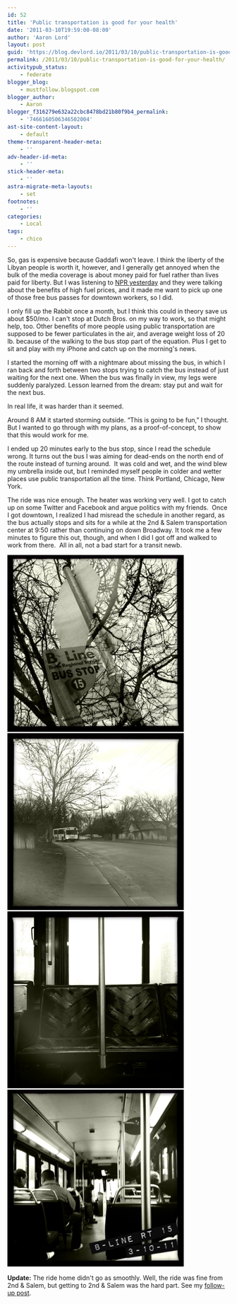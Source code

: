 ```yaml
---
id: 52
title: 'Public transportation is good for your health'
date: '2011-03-10T19:59:00-08:00'
author: 'Aaron Lord'
layout: post
guid: 'https://blog.devlord.io/2011/03/10/public-transportation-is-good-for-your-health/'
permalink: /2011/03/10/public-transportation-is-good-for-your-health/
activitypub_status:
    - federate
blogger_blog:
    - mustfollow.blogspot.com
blogger_author:
    - Aaron
blogger_f316279e632a22cbc8478bd21b80f9b4_permalink:
    - '7466160506346502004'
ast-site-content-layout:
    - default
theme-transparent-header-meta:
    - ''
adv-header-id-meta:
    - ''
stick-header-meta:
    - ''
astra-migrate-meta-layouts:
    - set
footnotes:
    - ''
categories:
    - Local
tags:
    - chico
---
```


So, gas is expensive because Gaddafi won't leave. I think the liberty of the Libyan people is worth it, however, and I generally get annoyed when the bulk of the media coverage is about money paid for fuel rather than lives paid for liberty. But I was listening to <a href="http://www.npr.org/2011/03/09/134397117/Who-Wins-And-Who-Loses-When-Gas-Prices-Spike">NPR yesterday</a> and they were talking about the benefits of high fuel prices, and it made me want to pick up one of those free bus passes for downtown workers, so I did.

I only fill up the Rabbit once a month, but I think this could in theory save us about $50/mo. I can't stop at Dutch Bros. on my way to work, so that might help, too. Other benefits of more people using public transportation are supposed to be fewer particulates in the air, and average weight loss of 20 lb. because of the walking to the bus stop part of the equation. Plus I get to sit and play with my iPhone and catch up on the morning's news.

I started the morning off with a nightmare about missing the bus, in which I ran back and forth between two stops trying to catch the bus instead of just waiting for the next one. When the bus was finally in view, my legs were suddenly paralyzed. Lesson learned from the dream: stay put and wait for the next bus.

In real life, it was harder than it seemed.

Around 8 AM it started storming outside. “This is going to be fun,” I thought. But I wanted to go through with my plans, as a proof-of-concept, to show that this would work for me.

I ended up 20 minutes early to the bus stop, since I read the schedule wrong. It turns out the bus I was aiming for dead-ends on the north end of the route instead of turning around.  It was cold and wet, and the wind blew my umbrella inside out, but I reminded myself people in colder and wetter places use public transportation all the time. Think Portland, Chicago, New York.

The ride was nice enough. The heater was working very well. I got to catch up on some Twitter and Facebook and argue politics with my friends.  Once I got downtown, I realized I had misread the schedule in another regard, as the bus actually stops and sits for a while at the 2nd &amp; Salem transportation center at 9:50 rather than continuing on down Broadway. It took me a few minutes to figure this out, though, and when I did I got off and walked to work from there.  All in all, not a bad start for a transit newb.

<img src="/assets/img/2011/03/IMG_1135.JPG" alt="" width="400" height="400" />

<img src="/assets/img/2011/03/IMG_1138.JPG" alt="" width="400" height="400" />

<img src="/assets/img/2011/03/photo%203.JPG" alt="" width="400" height="400" />

<img src="/assets/img/2011/03/IMG_1145.JPG" alt="" width="400" height="400" />

<strong>Update:</strong> The ride home didn't go as smoothly. Well, the ride was fine from 2nd &amp; Salem, but getting to 2nd &amp; Salem was the hard part. See my <a href="/2011/03/11/public-transit-fail/">follow-up post</a>.